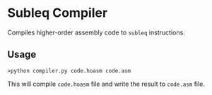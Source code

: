 # Subleq Compiler
Compiles higher-order assembly code to `subleq` instructions.

## Usage
```
>python compiler.py code.hoasm code.asm
```
This will compile `code.hoasm` file and write the result to `code.asm` file.
